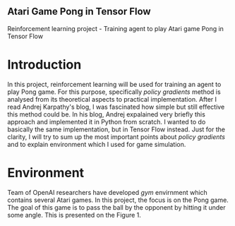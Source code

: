 ## Atari Game Pong in Tensor Flow

Reinforcement learning project - Training agent to play Atari game Pong in Tensor Flow

# Introduction

In this project, reinforcement learning will be used for training an agent to play Pong game. For this purpose, specifically *policy gradients* method is analysed from its theoretical aspects to practical implementation. After I read Andrej Karpathy's blog, I was fascinated how simple but still effective this method could be. In his blog, Andrej expalained very briefly this approach and implemented it in Python from scratch. I wanted to do basically the same implementation, but in Tensor Flow instead. Just for the clarity, I will try to sum up the most important points about *policy gradients* and to explain environment which I used for game simulation.

# Environment

Team of OpenAI researchers have developed *gym* envirnment which contains several Atari games. In this project, the focus is on the Pong game. The goal of this game is to pass the ball by the opponent by hitting it under some angle. This is presented on the Figure 1. 







